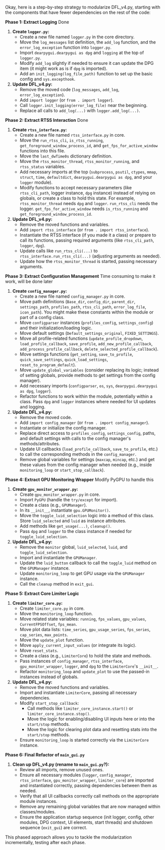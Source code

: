 Okay, here is a step-by-step strategy to modularize DFL_v4.py, starting with the components that have fewer dependencies on the rest of the code:

**Phase 1: Extract Logging** Done

1.  **Create `logger.py`:**
    *   Create a new file named `logger.py` in the core directory.
    *   Move the `log_messages` list definition, the `add_log` function, and the `error_log_exception` function into `logger.py`.
    *   Import `dearpygui.dearpygui as dpg` and `logging` at the top of `logger.py`.
    *   Modify `add_log` slightly if needed to ensure it can update the DPG item (it might work as is if `dpg` is imported).
    *   Add an `init_logging(log_file_path)` function to set up the basic config and `sys.excepthook`.
2.  **Update DFL_v4.py:**
    *   Remove the moved code (`log_messages`, `add_log`, `error_log_exception`).
    *   Add `import logger` (or `from . import logger`).
    *   Call `logger.init_logging(error_log_file)` near the beginning.
    *   Replace all calls to `add_log(...)` with `logger.add_log(...)`.

**Phase 2: Extract RTSS Interaction** Done

1.  **Create `rtss_interface.py`:**
    *   Create a new file named `rtss_interface.py` in core.
    *   Move the `run_rtss_cli`, `is_rtss_running`, `get_foreground_window_process_id`, and `get_fps_for_active_window` functions into this file.
    *   Move the `last_dwTime0s` dictionary definition.
    *   Move the `rtss_monitor_thread`, `rtss_monitor_running`, and `rtss_status` variables.
    *   Add necessary imports at the top (`subprocess`, `psutil`, `ctypes`, `mmap`, `struct`, `time`, `defaultdict`, `dearpygui.dearpygui as dpg`, and your `logger` module).
    *   Modify functions to accept necessary parameters (like `rtss_cli_path`, logger instance, `dpg` instance) instead of relying on globals, or create a class to hold this state. For example, `rtss_monitor_thread` needs `dpg` and `logger`. `run_rtss_cli` needs the logger. `get_fps_for_active_window` needs `is_rtss_running` and `get_foreground_window_process_id`.
2.  **Update DFL_v4.py:**
    *   Remove the moved functions and variables.
    *   Add `import rtss_interface` (or `from . import rtss_interface`).
    *   Instantiate the RTSS interface (if you made it a class) or prepare to call its functions, passing required arguments (like `rtss_cli_path`, `logger`, `dpg`).
    *   Update calls like `run_rtss_cli(...)` to `rtss_interface.run_rtss_cli(...)` (adjusting arguments as needed).
    *   Update how the `rtss_monitor_thread` is started, passing necessary arguments.

**Phase 3: Extract Configuration Management** Time consuming to make it work, will be done later

1.  **Create `config_manager.py`:**
    *   Create a new file named `config_manager.py` in core.
    *   Move path definitions (`Base_dir`, `config_dir`, `parent_dir`, `settings_path`, `profiles_path`, `rtss_cli_path`, `error_log_file`, `icon_path`). You might make these constants within the module or part of a config class.
    *   Move `configparser` instances (`profiles_config`, `settings_config`) and their initialization/loading logic.
    *   Move default settings (`Default_settings_original`, `FIXED_SETTINGS`).
    *   Move all profile-related functions (`update_profile_dropdown`, `load_profile_callback`, `save_profile`, `add_new_profile_callback`, `add_process_profile_callback`, `delete_selected_profile_callback`).
    *   Move settings functions (`get_setting`, `save_to_profile`, `quick_save_settings`, `quick_load_settings`, `reset_to_program_default`).
    *   Move `update_global_variables` (consider replacing its logic; instead of setting globals, provide methods to get settings from the config manager).
    *   Add necessary imports (`configparser`, `os`, `sys`, `dearpygui.dearpygui as dpg`, `logger`).
    *   Refactor functions to work within the module, potentially within a class. Pass `dpg` and `logger` instances where needed for UI updates and logging.
2.  **Update DFL_v4.py:**
    *   Remove the moved code.
    *   Add `import config_manager` (or `from . import config_manager`).
    *   Instantiate or initialize the config manager.
    *   Replace direct access to `profiles_config`, `settings_config`, paths, and default settings with calls to the config manager's methods/attributes.
    *   Update UI callbacks (`load_profile_callback`, `save_to_profile`, etc.) to call the corresponding methods in the `config_manager`.
    *   Remove global variables for settings (`maxcap`, `mincap`, etc.) and get these values from the config manager when needed (e.g., inside `monitoring_loop` or `start_stop_callback`).

**Phase 4: Extract GPU Monitoring Wrapper** Modify PyGPU to handle this

1.  **Create `gpu_monitor_wrapper.py`:**
    *   Create `gpu_monitor_wrapper.py` in core.
    *   Import `PyGPU` (handle the `try/except` for import).
    *   Create a class (e.g., `GPUManager`).
    *   In its `__init__`, instantiate `gpu.GPUMonitor()`.
    *   Move the `toggle_luid_selection` logic into a method of this class. Store `luid_selected` and `luid` as instance attributes.
    *   Add methods like `get_usage(...)`, `cleanup()`.
    *   Pass `dpg` and `logger` to the class instance if needed for `toggle_luid_selection`.
2.  **Update DFL_v4.py:**
    *   Remove the `monitor` global, `luid_selected`, `luid`, and `toggle_luid_selection`.
    *   Import and instantiate the `GPUManager`.
    *   Update the `luid_button` callback to call the `toggle_luid` method on the `GPUManager` instance.
    *   Update `monitoring_loop` to get GPU usage via the `GPUManager` instance.
    *   Call the `cleanup` method in `exit_gui`.

**Phase 5: Extract Core Limiter Logic**

1.  **Create `limiter_core.py`:**
    *   Create `limiter_core.py` in core.
    *   Move the `monitoring_loop` function.
    *   Move related state variables: `running`, `fps_values`, `gpu_values`, `CurrentFPSOffset`, `fps_mean`.
    *   Move plot data lists: `time_series`, `gpu_usage_series`, `fps_series`, `cap_series`, `max_points`.
    *   Move the `update_plot` function.
    *   Move `apply_current_input_values` (or integrate its logic).
    *   Move `reset_stats`.
    *   Create a class (e.g., `LimiterCore`) to hold the state and methods.
    *   Pass instances of `config_manager`, `rtss_interface`, `gpu_monitor_wrapper`, `logger`, and `dpg` to the `LimiterCore`'s `__init__`.
    *   Refactor `monitoring_loop` and `update_plot` to use the passed-in instances instead of globals.
2.  **Update DFL_v4.py:**
    *   Remove the moved functions and variables.
    *   Import and instantiate `LimiterCore`, passing all necessary dependencies.
    *   Modify `start_stop_callback`:
        *   Call methods like `limiter_core_instance.start()` or `limiter_core_instance.stop()`.
        *   Move the logic for enabling/disabling UI inputs here or into the `start/stop` methods.
        *   Move the logic for clearing plot data and resetting stats into the `start/stop` methods.
    *   Ensure `monitoring_loop` is started correctly via the `LimiterCore` instance.

**Phase 6: Final Refactor of `main_gui.py`**

1.  **Clean up DFL_v4.py (rename to `main_gui.py`?):**
    *   Review all imports, remove unused ones.
    *   Ensure all necessary modules (`logger`, `config_manager`, `rtss_interface`, `gpu_monitor_wrapper`, `limiter_core`) are imported and instantiated correctly, passing dependencies between them as needed.
    *   Verify that all UI callbacks correctly call methods on the appropriate module instances.
    *   Remove any remaining global variables that are now managed within classes/modules.
    *   Ensure the application startup sequence (init logger, config, other modules, DPG context, UI elements, start threads) and shutdown sequence (`exit_gui`) are correct.

This phased approach allows you to tackle the modularization incrementally, testing after each phase.